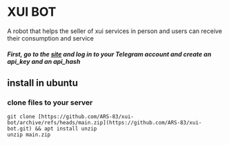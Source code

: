  <h1>XUI BOT</h1>

 A robot that helps the seller of xui services in person and users can receive their consumption and service



##### First, go to the <a href="https://my.telegram.org">site</a> and log in to your Telegram account and create an api_key and an api_hash


## install in ubuntu

### clone files to your server
```
git clone [https://github.com/ARS-83/xui-bot/archive/refs/heads/main.zip](https://github.com/ARS-83/xui-bot.git) && apt install unzip
unzip main.zip
```
